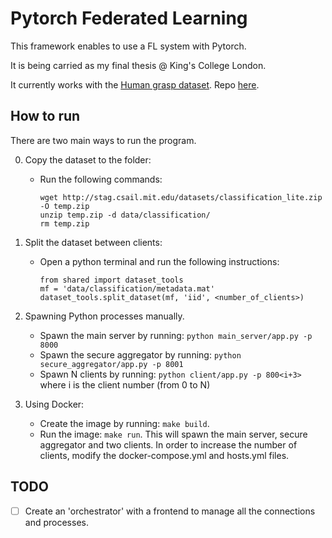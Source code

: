 # Pytorch Federated Learning
This framework enables to use a FL system with Pytorch.

It is being carried as my final thesis @ King's College London.

It currently works with the [Human grasp dataset](http://stag.csail.mit.edu/). Repo [here](https://github.com/Erkil1452/touch).

## How to run
There are two main ways to run the program.

0. Copy the dataset to the folder:
    - Run the following commands:
        ```
        wget http://stag.csail.mit.edu/datasets/classification_lite.zip -O temp.zip
        unzip temp.zip -d data/classification/
        rm temp.zip
        ```

1. Split the dataset between clients:
    - Open a python terminal and run the following instructions:
        ```
        from shared import dataset_tools
        mf = 'data/classification/metadata.mat'
        dataset_tools.split_dataset(mf, 'iid', <number_of_clients>)
        ```

1. Spawning Python processes manually.
    - Spawn the main server by running: `python main_server/app.py -p 8000`
    - Spawn the secure aggregator by running: `python secure_aggregator/app.py -p 8001`
    - Spawn N clients by running: `python client/app.py -p 800<i+3>` where i is the client number (from 0 to N)

2. Using Docker:
    - Create the image by running: `make build`.
    - Run the image: `make run`. This will spawn the main server, secure aggregator and two clients. In order to increase the number of clients, modify the docker-compose.yml and hosts.yml files.


## TODO
- [ ] Create an 'orchestrator' with a frontend to manage all the connections and processes.
